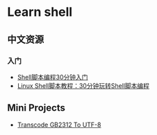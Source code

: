 # Learn shell

## 中文资源

### 入门
- [Shell脚本编程30分钟入门](https://github.com/qinjx/30min_guides/blob/master/shell.md)
- [Linux Shell脚本教程：30分钟玩转Shell脚本编程](http://c.biancheng.net/cpp/shell/)

## Mini Projects

- [Transcode GB2312 To UTF-8](https://github.com/aaronice/shell/tree/master/scripts/transcoding#transcode-gb2312-to-utf-8)
